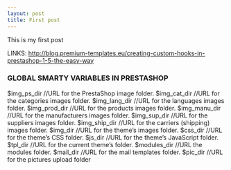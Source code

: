 ```yaml
---
layout: post
title: First post
---
```


This is my first post

LINKS:
http://blog.premium-templates.eu/creating-custom-hooks-in-prestashop-1-5-the-easy-way
<h3>GLOBAL SMARTY VARIABLES IN PRESTASHOP</h3>

$img_ps_dir       //URL for the PrestaShop image folder.
$img_cat_dir      //URL for the categories images folder.
$img_lang_dir     //URL for the languages images folder.
$img_prod_dir     //URL for the products images folder.
$img_manu_dir     //URL for the manufacturers images folder.
$img_sup_dir      //URL for the suppliers images folder.
$img_ship_dir     //URL for the carriers (shipping) images folder.
$img_dir          //URL for the theme’s images folder.
$css_dir          //URL for the theme’s CSS folder.
$js_dir           //URL for the theme’s JavaScript folder.
$tpl_dir          //URL for the current theme’s folder.
$modules_dir      //URL the modules folder.
$mail_dir         //URL for the mail templates folder.
$pic_dir          //URL for the pictures upload folder
